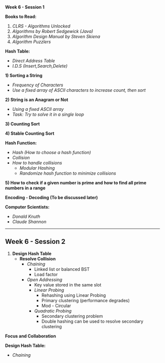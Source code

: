 **Week 6 - Session 1**

**Books to Read:**
1. *CLRS - Algorithms Unlocked*
2. *Algorithms by Robert Sedgewick (Java)*
3. *Algorithm Design Manual by Steven Skiena*
4. *Algorithm Puzzlers*

**Hash Table:**
- *Direct Address Table*
- *I.D.S (Insert,Search,Delete)*

**1) Sorting a String**
- *Frequency of Characters*
- *Use a fixed array of ASCII characters to increase count, then sort*

**2) String is an Anagram or Not**
- *Using a fixed ASCII array*
- *Task: Try to solve it in a single loop*

**3) Counting Sort**

**4) Stable Counting Sort**

**Hash Function:**
- *Hash (How to choose a hash function)*
- *Collision*
- *How to handle collisions*
  - *Modular Hashing*
  - *Randomize hash function to minimize collisions*

**5) How to check if a given number is prime and how to find all prime numbers in a range**

**Encoding - Decoding (To be discussed later)**

**Computer Scientists:**
- *Donald Knuth*
- *Claude Shannon*

---

## Week 6 - Session 2

1. **Design Hash Table**
   - **Resolve Collision**
     - *Chaining*
       - Linked list or balanced BST
       - Load factor
     - *Open Addressing*
       - Key value stored in the same slot
       - *Linear Probing*
         - Rehashing using Linear Probing
         - Primary clustering (performance degrades)
         - Mod - Circular
       - *Quadratic Probing*
         - Secondary clustering problem
         - Double hashing can be used to resolve secondary clustering

**Focus and Collaboration**

**Design Hash Table:**
- *Chaining*
